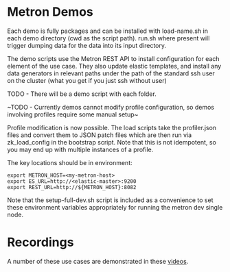 # Metron Demos 

Each demo is fully packages and can be installed with load-name.sh in each demo directory (cwd as the script path). run.sh where present will trigger dumping data for the data into its input directory.

The demo scripts use the Metron REST API to install configuration for each element of the use case. They also update elastic templates, and install any data generators in relevant paths under the path of the standard ssh user on the cluster (what you get if you just ssh without user)

TODO - There will be a demo script with each folder.

~TODO - Currently demos cannot modify profile configuration, so demos involving profiles require some manual setup~

Profile modification is now possible. The load scripts take the profiler.json files and convert them to JSON patch files which are then run via zk_load_config in the bootstrap script. Note that this is not idempotent, so you may end up with multiple instances of a profile. 

The key locations should be in environment: 

```
export METRON_HOST=<my-metron-host>
export ES_URL=http://<elastic-master>:9200
export REST_URL=http://${METRON_HOST}:8082
```

Note that the setup-full-dev.sh script is included as a convenience to set these environment variables appropriately for running the metron dev single node.


# Recordings

A number of these use cases are demonstrated in these [videos](https://www.youtube.com/playlist?list=PLlBipao4GwMLs3CS3pqiAOE2y-HEkL10F).
